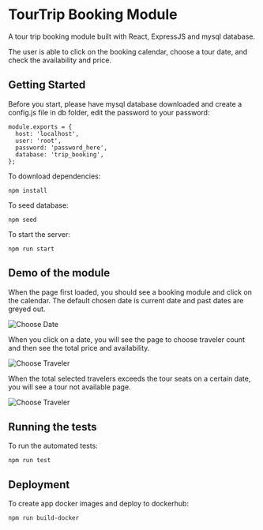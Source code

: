 
# TourTrip Booking Module

A tour trip booking module built with React, ExpressJS and mysql database.

The user is able to click on the booking calendar, choose a tour date, and check the availability and price.

## Getting Started
Before you start, please have mysql database downloaded and create a config.js file in db folder,
edit the password to your password:
```
module.exports = {
  host: 'localhost',
  user: 'root',
  password: 'password_here',
  database: 'trip_booking',
};
```

To download dependencies:
```
npm install
```

To seed database:
```
npm seed
```

To start the server:
```
npm run start
```

## Demo of the module
When the page first loaded, you should see a booking module and click on the calendar.
The default chosen date is current date and past dates are greyed out.

![Choose Date](https://media.giphy.com/media/XfmPSh7pDOiXXfGSmR/giphy.gif)


When you click on a date, you will see the page to choose traveler count and then see the total price and availability.

![Choose Traveler](https://media.giphy.com/media/gKZse44KJN63yxtFEY/giphy.gif)


When the total selected travelers exceeds the tour seats on a certain date, you will see a tour not available page.

![Choose Traveler](https://media.giphy.com/media/Xf7HY9A3PZwD679EzP/giphy.gif)


## Running the tests

To run the automated tests:
```
npm run test
```

## Deployment

To create app docker images and deploy to dockerhub:
```
npm run build-docker
```



